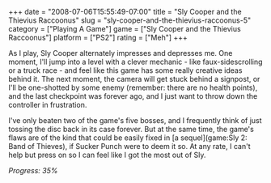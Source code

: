 +++
date = "2008-07-06T15:55:49-07:00"
title = "Sly Cooper and the Thievius Raccoonus"
slug = "sly-cooper-and-the-thievius-raccoonus-5"
category = ["Playing A Game"]
game = ["Sly Cooper and the Thievius Raccoonus"]
platform = ["PS2"]
rating = ["Meh"]
+++

As I play, Sly Cooper alternately impresses and depresses me.  One moment, I'll jump into a level with a clever mechanic - like faux-sidescrolling or a truck race - and feel like this game has some really creative ideas behind it.  The next moment, the camera will get stuck behind a signpost, or I'll be one-shotted by some enemy (remember: there are no health points), and the last checkpoint was forever ago, and I just want to throw down the controller in frustration.

I've only beaten two of the game's five bosses, and I frequently think of just tossing the disc back in its case forever.  But at the same time, the game's flaws are of the kind that could be easily fixed in [a sequel](game:Sly 2: Band of Thieves), if Sucker Punch were to deem it so.  At any rate, I can't help but press on so I can feel like I got the most out of Sly.

<i>Progress: 35%</i>